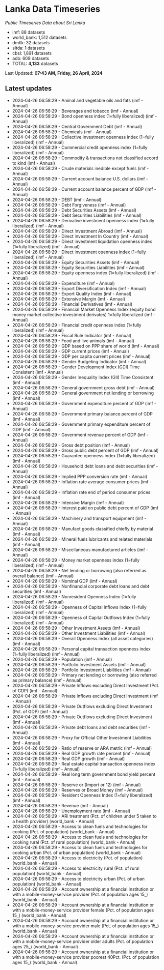 # Lanka Data Timeseries
*Public Timeseries Data about Sri Lanka*

* imf: 88 datasets
* world_bank: 1,512 datasets
* dmtlk: 32 datasets
* sltda: 1 datasets
* cbsl: 1,891 datasets
* adb: 609 datasets
* TOTAL: **4,133** datasets

Last Updated: **07:43 AM, Friday, 26 April, 2024**

## Latest updates

* 2024-04-26 06:58:29 - Animal and vegetable oils and fats (imf - Annual)
* 2024-04-26 06:58:29 - Beverages and tobacco (imf - Annual)
* 2024-04-26 06:58:29 - Bond openness index (1=fully liberalized) (imf - Annual)
* 2024-04-26 06:58:29 - Central Government Debt (imf - Annual)
* 2024-04-26 06:58:29 - Chemicals (imf - Annual)
* 2024-04-26 06:58:29 - Collective investment openness index (1=fully liberalized) (imf - Annual)
* 2024-04-26 06:58:29 - Commercial credit openness index (1=fully liberalized) (imf - Annual)
* 2024-04-26 06:58:29 - Commodity & transactions not classified accord to kind (imf - Annual)
* 2024-04-26 06:58:29 - Crude materials inedible except fuels (imf - Annual)
* 2024-04-26 06:58:29 - Current account balance U.S. dollars (imf - Annual)
* 2024-04-26 06:58:29 - Current account balance percent of GDP (imf - Annual)
* 2024-04-26 06:58:29 - DEBT (imf - Annual)
* 2024-04-26 06:58:29 - Debt Forgiveness (imf - Annual)
* 2024-04-26 06:58:29 - Debt Securities Assets (imf - Annual)
* 2024-04-26 06:58:29 - Debt Securities Liabilities (imf - Annual)
* 2024-04-26 06:58:29 - Derivative investment openness index (1=fully liberalized) (imf - Annual)
* 2024-04-26 06:58:29 - Direct Investment Abroad (imf - Annual)
* 2024-04-26 06:58:29 - Direct Investment In Country (imf - Annual)
* 2024-04-26 06:58:29 - Direct investment liquidation openness index (1=fully liberalized) (imf - Annual)
* 2024-04-26 06:58:29 - Direct investment openness index (1=fully liberalized) (imf - Annual)
* 2024-04-26 06:58:29 - Equity Securities Assets (imf - Annual)
* 2024-04-26 06:58:29 - Equity Securities Liabilities (imf - Annual)
* 2024-04-26 06:58:29 - Equity openness index (1=fully liberalized) (imf - Annual)
* 2024-04-26 06:58:29 - Expenditure (imf - Annual)
* 2024-04-26 06:58:29 - Export Diversification Index (imf - Annual)
* 2024-04-26 06:58:29 - Export Quality Index (imf - Annual)
* 2024-04-26 06:58:29 - Extensive Margin (imf - Annual)
* 2024-04-26 06:58:29 - Financial Derivatives (imf - Annual)
* 2024-04-26 06:58:29 - Financial Market Openness Index (equity bond money market collective investment derivates) 1=fully liberalized (imf - Annual)
* 2024-04-26 06:58:29 - Financial credit openness index (1=fully liberalized) (imf - Annual)
* 2024-04-26 06:58:29 - Fiscal Rule Indicator (imf - Annual)
* 2024-04-26 06:58:29 - Food and live animals (imf - Annual)
* 2024-04-26 06:58:29 - GDP based on PPP share of world (imf - Annual)
* 2024-04-26 06:58:29 - GDP current prices (imf - Annual)
* 2024-04-26 06:58:29 - GDP per capita current prices (imf - Annual)
* 2024-04-26 06:58:29 - Gender Budgeting Indicator (imf - Annual)
* 2024-04-26 06:58:29 - Gender Development Index (GDI) Time Consistent (imf - Annual)
* 2024-04-26 06:58:29 - Gender Inequality Index (GII) Time Consistent (imf - Annual)
* 2024-04-26 06:58:29 - General government gross debt (imf - Annual)
* 2024-04-26 06:58:29 - General government net lending or borrowing (imf - Annual)
* 2024-04-26 06:58:29 - Government expenditure percent of GDP (imf - Annual)
* 2024-04-26 06:58:29 - Government primary balance percent of GDP (imf - Annual)
* 2024-04-26 06:58:29 - Government primary expenditure percent of GDP (imf - Annual)
* 2024-04-26 06:58:29 - Government revenue percent of GDP (imf - Annual)
* 2024-04-26 06:58:29 - Gross debt position (imf - Annual)
* 2024-04-26 06:58:29 - Gross public debt percent of GDP (imf - Annual)
* 2024-04-26 06:58:29 - Guarantee openness index (1=fully liberalized) (imf - Annual)
* 2024-04-26 06:58:29 - Household debt loans and debt securities (imf - Annual)
* 2024-04-26 06:58:29 - Implied PPP conversion rate (imf - Annual)
* 2024-04-26 06:58:29 - Inflation rate average consumer prices (imf - Annual)
* 2024-04-26 06:58:29 - Inflation rate end of period consumer prices (imf - Annual)
* 2024-04-26 06:58:29 - Intensive Margin (imf - Annual)
* 2024-04-26 06:58:29 - Interest paid on public debt percent of GDP (imf - Annual)
* 2024-04-26 06:58:29 - Machinery and transport equipment (imf - Annual)
* 2024-04-26 06:58:29 - Manufact goods classified chiefly by material (imf - Annual)
* 2024-04-26 06:58:29 - Mineral fuels lubricants and related materials (imf - Annual)
* 2024-04-26 06:58:29 - Miscellaneous manufactured articles (imf - Annual)
* 2024-04-26 06:58:29 - Money market openness index (1=fully liberalized) (imf - Annual)
* 2024-04-26 06:58:29 - Net lending or borrowing (also referred as overall balance) (imf - Annual)
* 2024-04-26 06:58:29 - Nominal GDP (imf - Annual)
* 2024-04-26 06:58:29 - Nonfinancial corporate debt loans and debt securities (imf - Annual)
* 2024-04-26 06:58:29 - Nonresident Openness Index (1=fully liberalized) (imf - Annual)
* 2024-04-26 06:58:29 - Openness of Capital Inflows Index (1=fully liberalized) (imf - Annual)
* 2024-04-26 06:58:29 - Openness of Capital Outflows Index (1=fully liberalized) (imf - Annual)
* 2024-04-26 06:58:29 - Other Investment Assets (imf - Annual)
* 2024-04-26 06:58:29 - Other Investment Liabilities (imf - Annual)
* 2024-04-26 06:58:29 - Overall Openness Index (all asset categories) (imf - Annual)
* 2024-04-26 06:58:29 - Personal capital transaction openness index (1=fully liberalized) (imf - Annual)
* 2024-04-26 06:58:29 - Population (imf - Annual)
* 2024-04-26 06:58:29 - Portfolio Investment Assets (imf - Annual)
* 2024-04-26 06:58:29 - Portfolio Investment Liabilities (imf - Annual)
* 2024-04-26 06:58:29 - Primary net lending or borrowing (also referred as primary balance) (imf - Annual)
* 2024-04-26 06:58:29 - Private Inflows excluding Direct Investment (Pct. of GDP) (imf - Annual)
* 2024-04-26 06:58:29 - Private Inflows excluding Direct Investment (imf - Annual)
* 2024-04-26 06:58:29 - Private Outflows excluding Direct Investment (Pct. of GDP) (imf - Annual)
* 2024-04-26 06:58:29 - Private Outflows excluding Direct Investment (imf - Annual)
* 2024-04-26 06:58:29 - Private debt loans and debt securities (imf - Annual)
* 2024-04-26 06:58:29 - Proxy for Official Other Investment Liabilities (imf - Annual)
* 2024-04-26 06:58:29 - Ratio of reserve or ARA metric (imf - Annual)
* 2024-04-26 06:58:29 - Real GDP growth rate percent (imf - Annual)
* 2024-04-26 06:58:29 - Real GDP growth (imf - Annual)
* 2024-04-26 06:58:29 - Real estate capital transaction openness index (1=fully liberalized) (imf - Annual)
* 2024-04-26 06:58:29 - Real long term government bond yield percent (imf - Annual)
* 2024-04-26 06:58:29 - Reserve or (Import or 12) (imf - Annual)
* 2024-04-26 06:58:29 - Reserves or Broad Money (imf - Annual)
* 2024-04-26 06:58:29 - Resident Openness Index (1=fully liberalized) (imf - Annual)
* 2024-04-26 06:58:29 - Revenue (imf - Annual)
* 2024-04-26 06:58:29 - Unemployment rate (imf - Annual)
* 2024-04-26 06:58:29 - ARI treatment (Pct. of children under 5 taken to a health provider) (world_bank - Annual)
* 2024-04-26 06:58:29 - Access to clean fuels and technologies for cooking (Pct. of population) (world_bank - Annual)
* 2024-04-26 06:58:29 - Access to clean fuels and technologies for cooking rural (Pct. of rural population) (world_bank - Annual)
* 2024-04-26 06:58:29 - Access to clean fuels and technologies for cooking urban (Pct. of urban population) (world_bank - Annual)
* 2024-04-26 06:58:29 - Access to electricity (Pct. of population) (world_bank - Annual)
* 2024-04-26 06:58:29 - Access to electricity rural (Pct. of rural population) (world_bank - Annual)
* 2024-04-26 06:58:29 - Access to electricity urban (Pct. of urban population) (world_bank - Annual)
* 2024-04-26 06:58:29 - Account ownership at a financial institution or with a mobile-money-service provider (Pct. of population ages 15_) (world_bank - Annual)
* 2024-04-26 06:58:29 - Account ownership at a financial institution or with a mobile-money-service provider female (Pct. of population ages 15_) (world_bank - Annual)
* 2024-04-26 06:58:29 - Account ownership at a financial institution or with a mobile-money-service provider male (Pct. of population ages 15_) (world_bank - Annual)
* 2024-04-26 06:58:29 - Account ownership at a financial institution or with a mobile-money-service provider older adults (Pct. of population ages 25_) (world_bank - Annual)
* 2024-04-26 06:58:29 - Account ownership at a financial institution or with a mobile-money-service provider poorest 40Pct. (Pct. of population ages 15_) (world_bank - Annual)